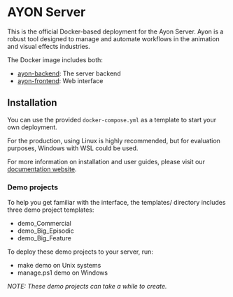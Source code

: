 AYON Server
===========

This is the official Docker-based deployment for the Ayon Server. 
Ayon is a robust tool designed to manage and automate workflows in the animation and visual effects industries.

The Docker image includes both:

- [ayon-backend](https://github.com/ynput/ayon-backend): The server backend
- [ayon-frontend](https://github.com/ynput/ayon-frontend): Web interface


Installation
------------

You can use the provided `docker-compose.yml` as a template to start your own deployment.

For the production, using Linux is highly recommended, but for evaluation purposes,
Windows with WSL could be used.

For more information on installation and user guides, 
please visit our [documentation website](https://ayon.ynput.io/docs/system_introduction).

### Demo projects

To help you get familiar with the interface, the templates/ directory includes three demo project templates:

- demo_Commercial
- demo_Big_Episodic
- demo_Big_Feature

To deploy these demo projects to your server, run:

- make demo on Unix systems
- manage.ps1 demo on Windows

*NOTE: These demo projects can take a while to create.*

